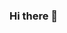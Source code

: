 ### Hi there 👋

<!--
**Elyninphadora/Elyninphadora** is a ✨ _particular_ ✨ repository because its `README.md` (this file) appears on your GitHub profile.

Here are some ideas to get you started:

- 🔭 I’m currently working on Instituto Rizomas.
- 🌱 I’m currently learning English, Literature, and Computer Programming.
- 👯 I’m learning yet.
- 🤔 I’m looking for help with Programming.
- 💬 Ask me about nothing, for a while, please.
- 📫 How to reach me: If you like reading and watching movies.
- 😄 Pronouns: She/her
- ⚡ Fun fact: I'm a Literature Teacher.
-->
